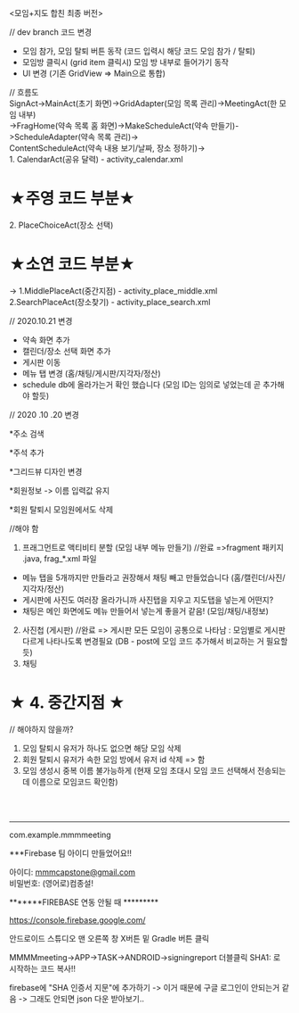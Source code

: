 <모임+지도 합친 최종 버전>

// dev branch 코드 변경
* 모임 참가, 모임 탈퇴 버튼 동작 (코드 입력시 해당 코드 모임 참가 / 탈퇴)
* 모임방 클릭시 (grid item 클릭시) 모임 방 내부로 들어가기 동작
* UI 변경 (기존 GridView => Main으로 통합)

// 흐름도 <br>
SignAct->MainAct(초기 화면)->GridAdapter(모임 목록 관리)->MeetingAct(한 모임 내부) <br>
->FragHome(약속 목록 홈 화면)->MakeScheduleAct(약속 만들기)->ScheduleAdapter(약속 목록 관리)-> <br>
ContentScheduleAct(약속 내용 보기/날짜, 장소 정하기)-> <br>
    1. CalendarAct(공유 달력) - activity_calendar.xml <h1>★주영 코드 부분★</h1>
    2. PlaceChoiceAct(장소 선택) <h1>★소연 코드 부분★</h1>
        -> 1.MiddlePlaceAct(중간지점) - activity_place_middle.xml
           2.SearchPlaceAct(장소찾기) - activity_place_search.xml



// 2020.10.21 변경
* 약속 화면 추가
* 캘린더/장소 선택 화면 추가
* 게시판 이동
* 메뉴 탭 변경 (홈/채팅/게시판/지각자/정산)
* schedule db에 올라가는거 확인 했습니다 (모임 ID는 임의로 넣었는데 곧 추가해야 할듯)

// 2020 .10 .20 변경

*주소 검색

*주석 추가

*그리드뷰 디자인 변경

*회원정보 -> 이름 입력값 유지

*회원 탈퇴시 모임원에서도 삭제


//해야 함
1. 프래그먼트로 액티비티 분할 (모임 내부 메뉴 만들기) //완료 =>fragment 패키지 .java, frag_*.xml 파일
* 메뉴 탭을 5개까지만 만들라고 권장해서 채팅 빼고 만들었습니다 (홈/캘린더/사진/지각자/정산)
* 게시판에 사진도 여러장 올라가니까 사진탭을 지우고 지도탭을 넣는게 어떤지?
* 채팅은 메인 화면에도 메뉴 만들어서 넣는게 좋을거 같음! (모임/채팅/내정보)
2. 사진첩 (게시판) //완료
=> 게시판 모든 모임이 공통으로 나타남 : 모임별로 게시판 다르게 나타나도록 변경필요 
(DB - post에 모임 코드 추가해서 비교하는 거 필요할 듯)
3. 채팅
<h1>★ 4. 중간지점 ★</h1>


// 해야하지 않을까?
1. 모임 탈퇴시 유저가 하나도 없으면 해당 모임 삭제
2. 회원 탈퇴시 유저가 속한 모임 방에서 유저 id 삭제 => 함
3. 모임 생성시 중복 이름 불가능하게 (현재 모임 초대시 모임 코드 선택해서 전송되는데 이름으로 모임코드 확인함)



<br><br>
***************************************************************************
com.example.mmmmeeting

***Firebase 팀 아이디 만들었어요!!

아이디: mmmcapstone@gmail.com <br>
비밀번호: (영어로)컴종설!

*******FIREBASE 연동 안될 때 *********

https://console.firebase.google.com/

안드로이드 스튜디오 맨 오른쪽 창 X버튼 밑 Gradle 버튼 클릭

MMMMmeeting->APP->TASK->ANDROID->signingreport 더블클릭 SHA1: 로 시작하는 코드 복사!!

firebase에 "SHA 인증서 지문"에 추가하기 -> 이거 때문에 구글 로그인이 안되는거 같음 -> 그래도 안되면 json 다운 받아보기..

<br><br>


